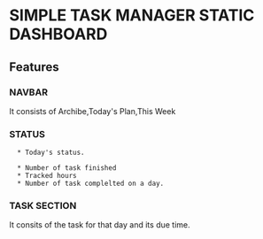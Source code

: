 # SIMPLE TASK MANAGER STATIC DASHBOARD

## Features

### NAVBAR 
It consists of Archibe,Today's Plan,This Week

### STATUS 
      * Today's status.
      
      * Number of task finished
      * Tracked hours
      * Number of task complelted on a day.
      
### TASK SECTION
It consits of the task for that day and its due time.
